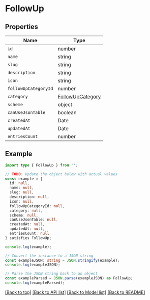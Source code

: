 # FollowUp

## Properties

| Name                 | Type                                    |
| -------------------- | --------------------------------------- |
| `id`                 | number                                  |
| `name`               | string                                  |
| `slug`               | string                                  |
| `description`        | string                                  |
| `icon`               | string                                  |
| `followUpCategoryId` | number                                  |
| `category`           | [FollowUpCategory](FollowUpCategory.md) |
| `scheme`             | object                                  |
| `canUseJsonTable`    | boolean                                 |
| `createdAt`          | Date                                    |
| `updatedAt`          | Date                                    |
| `entriesCount`       | number                                  |

## Example

```typescript
import type { FollowUp } from '';

// TODO: Update the object below with actual values
const example = {
  id: null,
  name: null,
  slug: null,
  description: null,
  icon: null,
  followUpCategoryId: null,
  category: null,
  scheme: null,
  canUseJsonTable: null,
  createdAt: null,
  updatedAt: null,
  entriesCount: null
} satisfies FollowUp;

console.log(example);

// Convert the instance to a JSON string
const exampleJSON: string = JSON.stringify(example);
console.log(exampleJSON);

// Parse the JSON string back to an object
const exampleParsed = JSON.parse(exampleJSON) as FollowUp;
console.log(exampleParsed);
```

[[Back to top]](#) [[Back to API list]](../README.md#api-endpoints) [[Back to Model list]](../README.md#models) [[Back to README]](../README.md)
